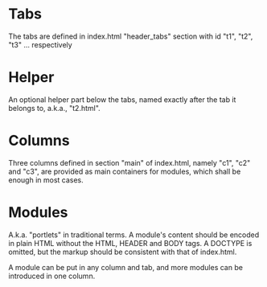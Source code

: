 # Tabs #
The tabs are defined in index.html "header\_tabs" section with id "t1", "t2", "t3" ... respectively

# Helper #
An optional helper part below the tabs, named exactly after the tab it belongs to, a.k.a., "t2.html".

# Columns #
Three columns defined in section "main" of index.html, namely "c1", "c2" and "c3", are provided as main containers for modules, which shall be enough in most cases.

# Modules #
A.k.a. "portlets" in traditional terms. A module's content should be encoded in plain HTML without the HTML, HEADER and BODY tags. A DOCTYPE is omitted, but the markup should be consistent with that of index.html.

A module can be put in any column and tab, and more modules can be introduced in one column.